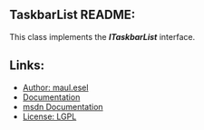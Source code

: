 ## TaskbarList README:
This class implements the ***ITaskbarList*** interface.

## Links:
* [Author: maul.esel](https://github.com/maul-esel)
* [Documentation](http://maul-esel.github.com/COM-Classes/master/TaskbarList)
* [msdn Documentation](http://msdn.microsoft.com/en-us/library/windows/desktop/bb774652)
* [License: LGPL](http://www.gnu.org/licenses/lgpl-2.1.txt)